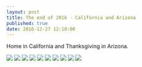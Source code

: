```yaml
---
layout: post
title: The end of 2016 - California and Arizona
published: true
date: 2016-12-27 12:10:00
---
```


Home in California and Thanksgiving in Arizona.

![](https://s26.postimg.org/rgymlepgp/DSCF17256.jpg)
![](https://s26.postimg.org/w44on6ctl/DSCF17295.jpg)
![](https://s26.postimg.org/y9yzhoga1/DSCF17297.jpg)
![](https://s26.postimg.org/rksg1nuy1/DSCF17302.jpg)
![](https://s26.postimg.org/i1ir877ft/DSCF17310.jpg)
![](https://s26.postimg.org/moot9yusp/DSCF17318.jpg)
![](https://s26.postimg.org/u4ol2obxl/DSCF17322.jpg)
![](https://s26.postimg.org/u5yiw3drd/DSCF17336.jpg)
![](https://s26.postimg.org/acmf3e0dl/DSCF17343.jpg)
![](https://s26.postimg.org/tizm6kgvd/DSCF17347.jpg)
